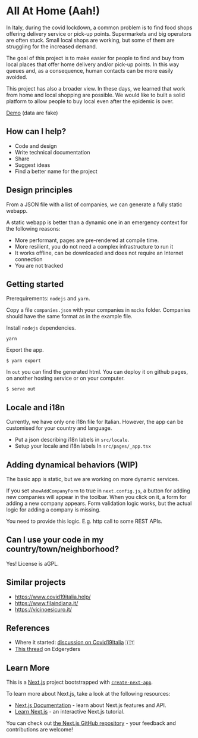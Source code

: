 # All At Home (Aah!)

In Italy, during the covid lockdown, a common problem is to find food shops offering delivery service or pick-up points. Supermarkets and big operators are often stuck. Small local shops are working, but some of them are struggling for the increased demand.

The goal of this project is to make easier for people to find and buy from local places that offer home delivery and/or pick-up points. In this way queues and, as a consequence, human contacts can be more easily avoided.

This project has also a broader view. In these days, we learned that work from home and local shopping are possible. We would like to built a solid platform to allow people to buy local even after the epidemic is over.

[Demo](https://mstn.github.io/aah/) (data are fake)

## How can I help?

* Code and design
* Write technical documentation
* Share
* Suggest ideas
* Find a better name for the project

## Design principles

From a JSON file with a list of companies, we can generate a fully static webapp.

A static webapp is better than a dynamic one in an emergency context for the following reasons:

* More performant, pages are pre-rendered at compile time.
* More resilient, you do not need a complex infrastructure to run it
* It works offline, can be downloaded and does not require an Internet connection
* You are not tracked

## Getting started

Prerequirements: `nodejs` and `yarn`.

Copy a file `companies.json` with your companies in `mocks` folder. Companies should have the same format as in the example file.

Install `nodejs` dependencies.

```
yarn
```

Export the app.

```
$ yarn export
```

In `out` you can find the generated html. You can deploy it on github pages, on another hosting service or on your computer.

```
$ serve out
```

## Locale and i18n

Currently, we have only one i18n file for Italian. However, the app can be customised for your country and language.

* Put a json describing i18n labels in `src/locale`.
* Setup your locale and i18n labels In `src/pages/_app.tsx` 

## Adding dynamical behaviors (WIP)

The basic app is static, but we are working on more dynamic services.

If you set `showAddCompanyForm` to true in `next.config.js`, a button for adding new companies will appear in the toolbar.
When you click on it, a form for adding a new company appears. Form validation logic works, but the actual logic for adding a company is missing.

You need to provide this logic. E.g. http call to some REST APIs.

## Can I use your code in my country/town/neighborhood?

Yes! License is aGPL.

## Similar projects

* https://www.covid19italia.help/
* https://www.filaindiana.it/ 
* https://vicinoesicuro.it/

## References

* Where it started: [discussion on Covid19Italia](
https://github.com/emergenzeHack/covid19italia/issues/269) 🇮🇹
* [This thread](https://edgeryders.eu/t/what-did-we-discuss-during-the-covid19-community-response-call-1-what-will-we-do-next/12945) on Edgeryders


## Learn More

This is a [Next.js](https://nextjs.org/) project bootstrapped with [`create-next-app`](https://github.com/zeit/next.js/tree/canary/packages/create-next-app).

To learn more about Next.js, take a look at the following resources:

- [Next.js Documentation](https://nextjs.org/docs) - learn about Next.js features and API.
- [Learn Next.js](https://nextjs.org/learn) - an interactive Next.js tutorial.

You can check out [the Next.js GitHub repository](https://github.com/zeit/next.js/) - your feedback and contributions are welcome!


